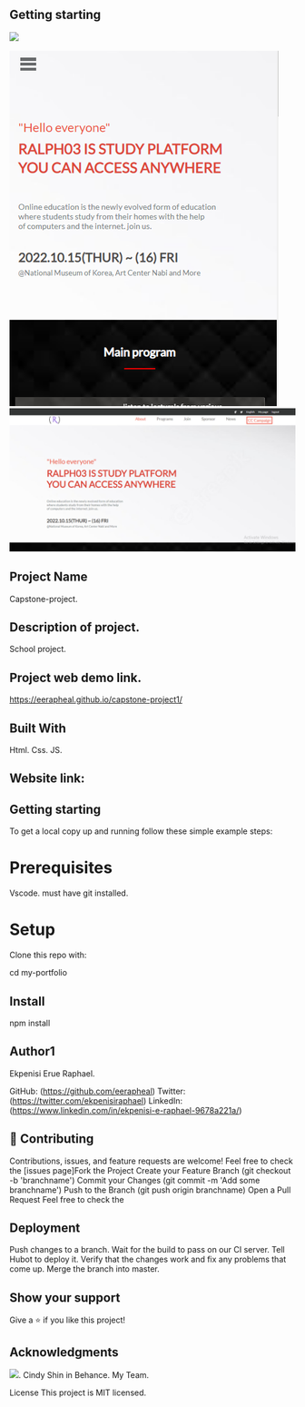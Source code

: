 ## Getting starting


![](https://img.shields.io/badge/Microverse-blueviolet)

![](./images/capstone-project-MOBILE.png)
![](./images/capstone-project-DESKTOP.png)
## Project Name
Capstone-project.

## Description of project.
School project.

## Project web demo link.
https://eerapheal.github.io/capstone-project1/
## Built With
Html. Css. JS.

## Website link: 

## Getting starting
To get a local copy up and running follow these simple example steps:

# Prerequisites
Vscode.
must have git installed.

# Setup
Clone this repo with:

cd my-portfolio
## Install
npm install

## Author1
Ekpenisi Erue Raphael.
 
GitHub: (https://github.com/eerapheal) 
Twitter: (https://twitter.com/ekpenisiraphael) 
LinkedIn: (https://www.linkedin.com/in/ekpenisi-e-raphael-9678a221a/)


## 🤝 Contributing
Contributions, issues, and feature requests are welcome!
Feel free to check the [issues page]Fork the Project
Create your Feature Branch (git checkout -b 'branchname')
Commit your Changes (git commit -m 'Add some branchname')
Push to the Branch (git push origin branchname)
Open a Pull Request
Feel free to check the

## Deployment
Push changes to a branch.
Wait for the build to pass on our CI server.
Tell Hubot to deploy it.
Verify that the changes work and fix any problems that come up.
Merge the branch into master.

## Show your support
Give a ⭐️ if you like this project!

## Acknowledgments
![](https://img.shields.io/badge/Microverse-blueviolet).
Cindy Shin in Behance.
My Team.

License
This project is MIT licensed.

